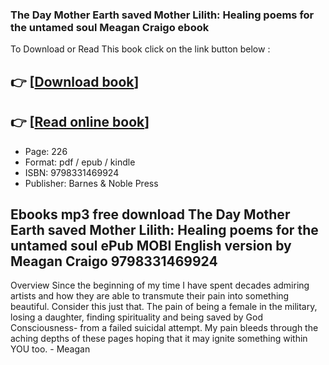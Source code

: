 ### The Day Mother Earth saved Mother Lilith: Healing poems for the untamed soul Meagan Craigo ebook

To Download or Read This book click on the link button below :

## 👉  [**[Download book](http://filesbooks.info/download.php?group=book&from=github.com&id=717400&lnk=1063 "Download book")**]

## 👉  [**[Read online book](http://filesbooks.info/download.php?group=book&from=github.com&id=717400&lnk=1063 "Read online book")**]


* Page: 226
* Format: pdf / epub / kindle
* ISBN: 9798331469924
* Publisher: Barnes &amp; Noble Press



## Ebooks mp3 free download The Day Mother Earth saved Mother Lilith: Healing poems for the untamed soul ePub MOBI English version by Meagan Craigo 9798331469924


Overview
Since the beginning of my time I have spent decades admiring artists and how they are able to transmute their pain into something beautiful. Consider this just that. The pain of being a female in the military, losing a daughter, finding spirituality and being saved by God Consciousness- from a failed suicidal attempt. My pain bleeds through the aching depths of these pages hoping that it may ignite something within YOU too. - Meagan



